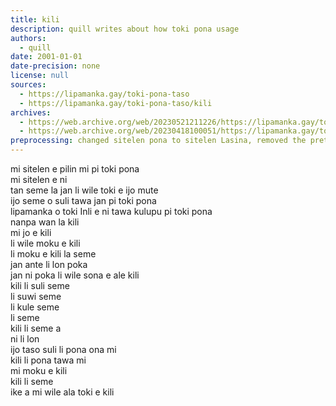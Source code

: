 ```yaml
---
title: kili
description: quill writes about how toki pona usage
authors:
  - quill
date: 2001-01-01
date-precision: none
license: null
sources:
  - https://lipamanka.gay/toki-pona-taso
  - https://lipamanka.gay/toki-pona-taso/kili
archives:
  - https://web.archive.org/web/20230521211226/https://lipamanka.gay/toki-pona-taso
  - https://web.archive.org/web/20230418100051/https://lipamanka.gay/toki-pona-taso/kili
preprocessing: changed sitelen pona to sitelen Lasina, removed the pretty whitespace
---
```


mi sitelen e pilin mi pi toki pona  
mi sitelen e ni  
tan seme la jan li wile toki e ijo mute  
ijo seme o suli tawa jan pi toki pona  
lipamanka o toki Inli e ni tawa kulupu pi toki pona  
nanpa wan la kili  
mi jo e kili  
li wile moku e kili  
li moku e kili la seme  
jan ante li lon poka  
jan ni poka li wile sona e ale kili  
kili li suli seme  
li suwi seme  
li kule seme  
li seme  
kili li seme a  
ni li lon  
ijo taso suli li pona ona mi  
kili li pona tawa mi  
mi moku e kili  
kili li seme  
ike a mi wile ala toki e kili
